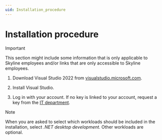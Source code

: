 ```yaml
---
uid: Installation_procedure
---
```


# Installation procedure

> [!IMPORTANT]
> This section might include some information that is only applicable to Skyline employees and/or links that are only accessible to Skyline employees.

1. Download Visual Studio 2022 from [visualstudio.microsoft.com](https://visualstudio.microsoft.com/downloads/).

1. Install Visual Studio.

1. Log in with your account. If no key is linked to your account, request a key from the [IT department](mailto:team.it.systems@skyline.be).

> [!NOTE]
> When you are asked to select which workloads should be included in the installation, select *.NET desktop development.* Other workloads are optional.
